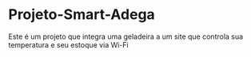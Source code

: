 # Projeto-Smart-Adega
Este é um projeto que integra uma geladeira a um site que controla sua temperatura e seu estoque via Wi-Fi
